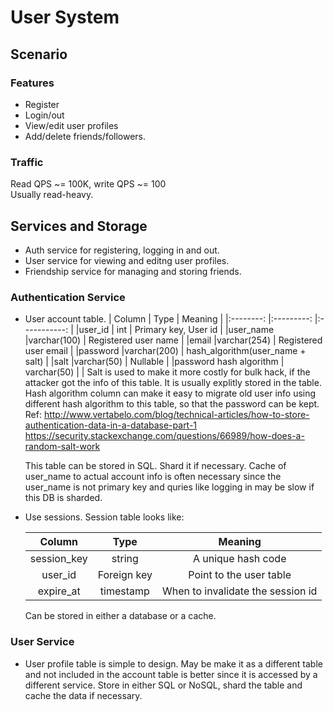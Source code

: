 # User System

## Scenario 
### Features
* Register
* Login/out
* View/edit user profiles
* Add/delete friends/followers.

### Traffic
Read QPS ~= 100K, write QPS ~= 100  
Usually read-heavy.


## Services and Storage
* Auth service for registering, logging in and out.
* User service for viewing and editng user profiles.
* Friendship service for managing and storing friends.

### Authentication Service
* User account table.
  | Column     | Type         | Meaning                           |
  |:--------:  |:---------:   |:-----------:                      |
  |user_id     | int          | Primary key, User id              |
  |user_name   |varchar(100)  | Registered user name              |
  |email       |varchar(254)  | Registered user email             |
  |password    |varchar(200)  | hash_algorithm(user_name + salt)  |
  |salt        |varchar(50)   | Nullable                          |
  |password hash algorithm | varchar(50) |                        |
  Salt is used to make it more costly for bulk hack, if the attacker got the info of this table. It is usually explitly stored in the table.
  Hash algorithm column can make it easy to migrate old user info using different hash algorithm to this table, so that the password can be kept. 
  Ref: http://www.vertabelo.com/blog/technical-articles/how-to-store-authentication-data-in-a-database-part-1  
  https://security.stackexchange.com/questions/66989/how-does-a-random-salt-work

  This table can be stored in SQL. Shard it if necessary. Cache of user_name to actual account info is often necessary since the user_name is not primary key and quries like logging in may be slow if this DB is sharded. 

* Use sessions. Session table looks like:

  | Column     | Type      | Meaning                         |
  |:--------:  |:---------:|:-----------:                    |
  |session_key | string    | A unique hash code              |
  |user_id     |Foreign key|Point to the user table          |
  |expire_at   |timestamp  |When to invalidate the session id|

  Can be stored in either a database or a cache.

### User Service
* User profile table is simple to design. May be make it as a different table and not included in the account table is better since it is accessed by a different service. Store in either SQL or NoSQL, shard the table and cache the data if necessary.
